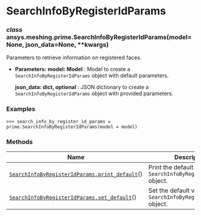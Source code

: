 # SearchInfoByRegisterIdParams



### *class* ansys.meshing.prime.SearchInfoByRegisterIdParams(model=None, json_data=None, \*\*kwargs)

Parameters to retrieve information on registered faces.

* **Parameters:**
  **model: Model**
  : Model to create a `SearchInfoByRegisterIdParams` object with default parameters.

  **json_data: dict, optional**
  : JSON dictionary to create a `SearchInfoByRegisterIdParams` object with provided parameters.

### Examples

```pycon
>>> search_info_by_register_id_params = prime.SearchInfoByRegisterIdParams(model = model)
```

<!-- !! processed by numpydoc !! -->

### Methods

| Name | Description |
|--------------------------------------------------------------------------------------------------------------------------------------------------------------------------------------|----------------------------------------------------------------------|
| [`SearchInfoByRegisterIdParams.print_default`](ansys.meshing.prime.SearchInfoByRegisterIdParams.print_default.md#ansys.meshing.prime.SearchInfoByRegisterIdParams.print_default)()   | Print the default values of `SearchInfoByRegisterIdParams` object.   |
| [`SearchInfoByRegisterIdParams.set_default`](ansys.meshing.prime.SearchInfoByRegisterIdParams.set_default.md#ansys.meshing.prime.SearchInfoByRegisterIdParams.set_default)()         | Set the default values of the `SearchInfoByRegisterIdParams` object. |


